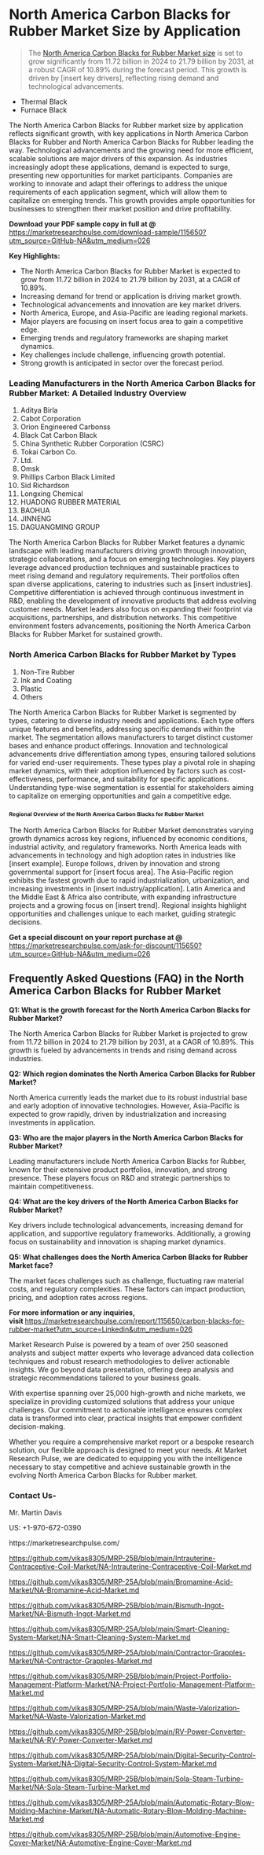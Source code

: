 
<h1>North America Carbon Blacks for Rubber Market&nbsp;Size by Application</h1><blockquote><p>The <a href="https://marketresearchpulse.com/download-sample/115650?utm_source=GitHub-NA&amp;utm_medium=026">North America Carbon Blacks for Rubber Market size</a> is set to grow significantly from 11.72 billion in 2024 to 21.79 billion by 2031, at a robust CAGR of 10.89% during the forecast period. This growth is driven by [insert key drivers], reflecting rising demand and technological advancements.</p></blockquote><ul><li>Thermal Black<li> Furnace Black</li></ul><p>The North America Carbon Blacks for Rubber market size by application reflects significant growth, with key applications in North America Carbon Blacks for Rubber and North America Carbon Blacks for Rubber leading the way. Technological advancements and the growing need for more efficient, scalable solutions are major drivers of this expansion. As industries increasingly adopt these applications, demand is expected to surge, presenting new opportunities for market participants. Companies are working to innovate and adapt their offerings to address the unique requirements of each application segment, which will allow them to capitalize on emerging trends. This growth provides ample opportunities for businesses to strengthen their market position and drive profitability.</p><p><strong>Download your PDF sample copy in full at @ </strong><a href="https://marketresearchpulse.com/download-sample/115650?utm_source=GitHub-NA&amp;utm_medium=026">https://marketresearchpulse.com/download-sample/115650?utm_source=GitHub-NA&amp;utm_medium=026</a></p><p><strong>Key Highlights: </strong></p><ul><li>The North America Carbon Blacks for Rubber Market is expected to grow from 11.72 billion in 2024 to 21.79 billion by 2031, at a CAGR of 10.89%.</li><li>Increasing demand for trend or application is driving market growth.</li><li>Technological advancements and innovation are key market drivers.</li><li>North America, Europe, and Asia-Pacific are leading regional markets.</li><li>Major players are focusing on insert focus area to gain a competitive edge.</li><li>Emerging trends and regulatory frameworks are shaping market dynamics.</li><li>Key challenges include challenge, influencing growth potential.</li><li>Strong growth is anticipated in sector over the forecast period.</li></ul><h3>Leading Manufacturers in the North America Carbon Blacks for Rubber Market: A Detailed Industry Overview</h3><ol><li>Aditya Birla</li><li>Cabot Corporation</li><li>Orion Engineered Carbonss</li><li>Black Cat Carbon Black</li><li>China Synthetic Rubber Corporation (CSRC)</li><li>Tokai Carbon Co.</li><li>Ltd.</li><li>Omsk</li><li>Phillips Carbon Black Limited</li><li>Sid Richardson</li><li>Longxing Chemical</li><li>HUADONG RUBBER MATERIAL</li><li>BAOHUA</li><li>JINNENG</li><li>DAGUANGMING GROUP</li></ol><div class="flex max-w-full flex-col flex-grow"><div class="min-h-8 text-message flex w-full flex-col items-end gap-2 whitespace-normal break-words [.text-message+&amp;]:mt-5" dir="auto" data-message-author-role="assistant" data-message-id="fd8432e4-4910-450d-b182-61b7bfb0a01f" data-message-model-slug="gpt-4o"><div class="flex w-full flex-col gap-1 empty:hidden first:pt-[3px]"><div class="markdown prose w-full break-words dark:prose-invert light"><p>The North America Carbon Blacks for Rubber Market features a dynamic landscape with leading manufacturers driving growth through innovation, strategic collaborations, and a focus on emerging technologies. Key players leverage advanced production techniques and sustainable practices to meet rising demand and regulatory requirements. Their portfolios often span diverse applications, catering to industries such as [insert industries]. Competitive differentiation is achieved through continuous investment in R&amp;D, enabling the development of innovative products that address evolving customer needs. Market leaders also focus on expanding their footprint via acquisitions, partnerships, and distribution networks. This competitive environment fosters advancements, positioning the North America Carbon Blacks for Rubber Market for sustained growth.</p></div></div></div></div><h3>North America Carbon Blacks for Rubber Market by Types</h3><ol><li>Non-Tire Rubber<li> Ink and Coating<li> Plastic<li> Others</li></ol><div class="flex max-w-full flex-col flex-grow"><div class="min-h-8 text-message flex w-full flex-col items-end gap-2 whitespace-normal break-words [.text-message+&amp;]:mt-5" dir="auto" data-message-author-role="assistant" data-message-id="084470be-0bb7-4664-bddf-5156b4f41249" data-message-model-slug="gpt-4o-mini"><div class="flex w-full flex-col gap-1 empty:hidden first:pt-[3px]"><div class="markdown prose w-full break-words dark:prose-invert light"><p>The North America Carbon Blacks for Rubber Market is segmented by types, catering to diverse industry needs and applications. Each type offers unique features and benefits, addressing specific demands within the market. The segmentation allows manufacturers to target distinct customer bases and enhance product offerings. Innovation and technological advancements drive differentiation among types, ensuring tailored solutions for varied end-user requirements. These types play a pivotal role in shaping market dynamics, with their adoption influenced by factors such as cost-effectiveness, performance, and suitability for specific applications. Understanding type-wise segmentation is essential for stakeholders aiming to capitalize on emerging opportunities and gain a competitive edge.</p></div></div></div></div><h3><span style="font-size: 11px;">Regional Overview of the North America Carbon Blacks for Rubber Market</span></h3><div class="flex max-w-full flex-col flex-grow"><div class="min-h-8 text-message flex w-full flex-col items-end gap-2 whitespace-normal break-words [.text-message+&amp;]:mt-5" dir="auto" data-message-author-role="assistant" data-message-id="e9038762-ce64-4e30-91c9-9bd413514231" data-message-model-slug="gpt-4o-mini"><div class="flex w-full flex-col gap-1 empty:hidden first:pt-[3px]"><div class="markdown prose w-full break-words dark:prose-invert light"><p>The North America Carbon Blacks for Rubber Market demonstrates varying growth dynamics across key regions, influenced by economic conditions, industrial activity, and regulatory frameworks. North America leads with advancements in technology and high adoption rates in industries like [insert example]. Europe follows, driven by innovation and strong governmental support for [insert focus area]. The Asia-Pacific region exhibits the fastest growth due to rapid industrialization, urbanization, and increasing investments in [insert industry/application]. Latin America and the Middle East &amp; Africa also contribute, with expanding infrastructure projects and a growing focus on [insert trend]. Regional insights highlight opportunities and challenges unique to each market, guiding strategic decisions.</p></div></div></div></div><p><strong>Get a special discount on your report purchase at @ </strong><a href="https://marketresearchpulse.com/ask-for-discount/115650?utm_source=GitHub-NA&amp;utm_medium=026">https://marketresearchpulse.com/ask-for-discount/115650?utm_source=GitHub-NA&amp;utm_medium=026</a></p><h2>Frequently Asked Questions (FAQ) in the North America Carbon Blacks for Rubber Market</h2><p><strong>Q1: What is the growth forecast for the North America Carbon Blacks for Rubber Market?</strong></p><p>The North America Carbon Blacks for Rubber Market is projected to grow from 11.72 billion in 2024 to 21.79 billion by 2031, at a CAGR of 10.89%. This growth is fueled by advancements in trends and rising demand across industries.</p><p><strong>Q2: Which region dominates the North America Carbon Blacks for Rubber Market?</strong></p><p>North America currently leads the market due to its robust industrial base and early adoption of innovative technologies. However, Asia-Pacific is expected to grow rapidly, driven by industrialization and increasing investments in application.</p><p><strong>Q3: Who are the major players in the North America Carbon Blacks for Rubber Market?</strong></p><p>Leading manufacturers include North America Carbon Blacks for Rubber, known for their extensive product portfolios, innovation, and strong presence. These players focus on R&amp;D and strategic partnerships to maintain competitiveness.</p><p><strong>Q4: What are the key drivers of the North America Carbon Blacks for Rubber Market?</strong></p><p>Key drivers include technological advancements, increasing demand for application, and supportive regulatory frameworks. Additionally, a growing focus on sustainability and innovation is shaping market dynamics.</p><p><strong>Q5: What challenges does the North America Carbon Blacks for Rubber Market face?</strong></p><p>The market faces challenges such as challenge, fluctuating raw material costs, and regulatory complexities. These factors can impact production, pricing, and adoption rates across regions.</p><p><strong>For more information or any inquiries, visit&nbsp;</strong><a href="https://marketresearchpulse.com/report/115650/carbon-blacks-for-rubber-market?utm_source=Linkedin&utm_medium=026">https://marketresearchpulse.com/report/115650/carbon-blacks-for-rubber-market?utm_source=Linkedin&utm_medium=026</a></p><p>Market Research Pulse is powered by a team of over 250 seasoned analysts and subject matter experts who leverage advanced data collection techniques and robust research methodologies to deliver actionable insights. We go beyond data presentation, offering deep analysis and strategic recommendations tailored to your business goals.</p><p>With expertise spanning over 25,000 high-growth and niche markets, we specialize in providing customized solutions that address your unique challenges. Our commitment to actionable intelligence ensures complex data is transformed into clear, practical insights that empower confident decision-making.</p><p>Whether you require a comprehensive market report or a bespoke research solution, our flexible approach is designed to meet your needs. At Market Research Pulse, we are dedicated to equipping you with the intelligence necessary to stay competitive and achieve sustainable growth in the evolving North America Carbon Blacks for Rubber market.</p><h3><strong>Contact Us-</strong></h3><p>Mr. Martin Davis</p><p>US: +1-970-672-0390</p><p>https://marketresearchpulse.com/</p><p><a href="https://github.com/vikas8305/MRP-25B/blob/main/Intrauterine-Contraceptive-Coil-Market/NA-Intrauterine-Contraceptive-Coil-Market.md">https://github.com/vikas8305/MRP-25B/blob/main/Intrauterine-Contraceptive-Coil-Market/NA-Intrauterine-Contraceptive-Coil-Market.md</a></p><p><a href="https://github.com/vikas8305/MRP-25A/blob/main/Bromamine-Acid-Market/NA-Bromamine-Acid-Market.md">https://github.com/vikas8305/MRP-25A/blob/main/Bromamine-Acid-Market/NA-Bromamine-Acid-Market.md</a></p><p><a href="https://github.com/vikas8305/MRP-25B/blob/main/Bismuth-Ingot-Market/NA-Bismuth-Ingot-Market.md">https://github.com/vikas8305/MRP-25B/blob/main/Bismuth-Ingot-Market/NA-Bismuth-Ingot-Market.md</a></p><p><a href="https://github.com/vikas8305/MRP-25A/blob/main/Smart-Cleaning-System-Market/NA-Smart-Cleaning-System-Market.md">https://github.com/vikas8305/MRP-25A/blob/main/Smart-Cleaning-System-Market/NA-Smart-Cleaning-System-Market.md</a></p><p><a href="https://github.com/vikas8305/MRP-25A/blob/main/Contractor-Grapples-Market/NA-Contractor-Grapples-Market.md">https://github.com/vikas8305/MRP-25A/blob/main/Contractor-Grapples-Market/NA-Contractor-Grapples-Market.md</a></p><p><a href="https://github.com/vikas8305/MRP-25B/blob/main/Project-Portfolio-Management-Platform-Market/NA-Project-Portfolio-Management-Platform-Market.md">https://github.com/vikas8305/MRP-25B/blob/main/Project-Portfolio-Management-Platform-Market/NA-Project-Portfolio-Management-Platform-Market.md</a></p><p><a href="https://github.com/vikas8305/MRP-25A/blob/main/Waste-Valorization-Market/NA-Waste-Valorization-Market.md">https://github.com/vikas8305/MRP-25A/blob/main/Waste-Valorization-Market/NA-Waste-Valorization-Market.md</a></p><p><a href="https://github.com/vikas8305/MRP-25B/blob/main/RV-Power-Converter-Market/NA-RV-Power-Converter-Market.md">https://github.com/vikas8305/MRP-25B/blob/main/RV-Power-Converter-Market/NA-RV-Power-Converter-Market.md</a></p><p><a href="https://github.com/vikas8305/MRP-25A/blob/main/Digital-Security-Control-System-Market/NA-Digital-Security-Control-System-Market.md">https://github.com/vikas8305/MRP-25A/blob/main/Digital-Security-Control-System-Market/NA-Digital-Security-Control-System-Market.md</a></p><p><a href="https://github.com/vikas8305/MRP-25B/blob/main/Sola-Steam-Turbine-Market/NA-Sola-Steam-Turbine-Market.md">https://github.com/vikas8305/MRP-25B/blob/main/Sola-Steam-Turbine-Market/NA-Sola-Steam-Turbine-Market.md</a></p><p><a href="https://github.com/vikas8305/MRP-25A/blob/main/Automatic-Rotary-Blow-Molding-Machine-Market/NA-Automatic-Rotary-Blow-Molding-Machine-Market.md">https://github.com/vikas8305/MRP-25A/blob/main/Automatic-Rotary-Blow-Molding-Machine-Market/NA-Automatic-Rotary-Blow-Molding-Machine-Market.md</a></p><p><a href="https://github.com/vikas8305/MRP-25B/blob/main/Automotive-Engine-Cover-Market/NA-Automotive-Engine-Cover-Market.md">https://github.com/vikas8305/MRP-25B/blob/main/Automotive-Engine-Cover-Market/NA-Automotive-Engine-Cover-Market.md</a></p>
